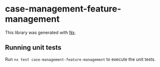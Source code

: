 # case-management-feature-management

This library was generated with [Nx](https://nx.dev).

## Running unit tests

Run `nx test case-management-feature-management` to execute the unit tests.
